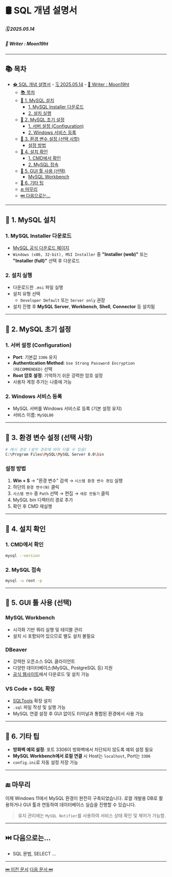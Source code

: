 # 🛢️ SQL 개념 설명서

##### 🗓️ 2025.05.14
##### 📝 Writer : Moon19ht

---

## 📚 목차

- [�️ SQL 개념 설명서](#️-sql-개념-설명서)
        - [🗓️ 2025.05.14](#️-20250514)
        - [📝 Writer : Moon19ht](#-writer--moon19ht)
  - [📚 목차](#-목차)
  - [📌 1. MySQL 설치](#-1-mysql-설치)
    - [1. MySQL Installer 다운로드](#1-mysql-installer-다운로드)
    - [2. 설치 실행](#2-설치-실행)
  - [📌 2. MySQL 초기 설정](#-2-mysql-초기-설정)
    - [1. 서버 설정 (Configuration)](#1-서버-설정-configuration)
    - [2. Windows 서비스 등록](#2-windows-서비스-등록)
  - [📌 3. 환경 변수 설정 (선택 사항)](#-3-환경-변수-설정-선택-사항)
    - [설정 방법](#설정-방법)
  - [📌 4. 설치 확인](#-4-설치-확인)
    - [1. CMD에서 확인](#1-cmd에서-확인)
    - [2. MySQL 접속](#2-mysql-접속)
  - [📌 5. GUI 툴 사용 (선택)](#-5-gui-툴-사용-선택)
    - [MySQL Workbench](#mysql-workbench)
  - [📌 6. 기타 팁](#-6-기타-팁)
  - [🔚 마무리](#-마무리)
  - [⏭️ 다음으로는...](#️-다음으로는)

---

## 📌 1. MySQL 설치

### 1. MySQL Installer 다운로드
- [MySQL 공식 다운로드 페이지](https://dev.mysql.com/downloads/installer/)
- `Windows (x86, 32-bit), MSI Installer` 중 **"Installer (web)"** 또는 **"Installer (full)"** 선택 후 다운로드

### 2. 설치 실행
- 다운로드한 `.msi` 파일 실행
- 설치 유형 선택
  - `Developer Default` 또는 `Server only` 권장
- 설치 진행 후 **MySQL Server**, **Workbench**, **Shell**, **Connector** 등 설치됨

---

## 📌 2. MySQL 초기 설정

### 1. 서버 설정 (Configuration)
- **Port**: 기본값 `3306` 유지
- **Authentication Method**: `Use Strong Password Encryption (RECOMMENDED)` 선택
- **Root 암호 설정**: 기억하기 쉬운 강력한 암호 설정
- 사용자 계정 추가는 나중에 가능

### 2. Windows 서비스 등록
- MySQL 서버를 Windows 서비스로 등록 (기본 설정 유지)
- 서비스 이름: `MySQL80`

---

## 📌 3. 환경 변수 설정 (선택 사항)

```bash
# 예시 경로 (설치 경로에 따라 다를 수 있음)
C:\Program Files\MySQL\MySQL Server 8.0\bin
```

### 설정 방법
1. **Win + S** → "환경 변수" 검색 → `시스템 환경 변수 편집` 실행
2. 하단의 `환경 변수(N)` 클릭
3. `시스템 변수` 중 `Path` 선택 → 편집 → `새로 만들기` 클릭
4. MySQL bin 디렉터리 경로 추가
5. 확인 후 CMD 재실행

---

## 📌 4. 설치 확인

### 1. CMD에서 확인
```bash
mysql --version
```

### 2. MySQL 접속
```bash
mysql -u root -p
```

---

## 📌 5. GUI 툴 사용 (선택)

### MySQL Workbench
- 시각화 기반 쿼리 실행 및 테이블 관리
- 설치 시 포함되어 있으므로 별도 설치 불필요

### DBeaver
- 강력한 오픈소스 SQL 클라이언트
- 다양한 데이터베이스(MySQL, PostgreSQL 등) 지원
- [공식 웹사이트](https://dbeaver.io/download/)에서 다운로드 및 설치 가능

### VS Code + SQL 확장
- [SQLTools](https://marketplace.visualstudio.com/items?itemName=mtxr.sqltools) 확장 설치
- `.sql` 파일 작성 및 실행 가능
- MySQL 연결 설정 후 GUI 없이도 터미널과 통합된 환경에서 사용 가능

---

## 📌 6. 기타 팁

- **방화벽 예외 설정**: 포트 3306이 방화벽에서 차단되지 않도록 예외 설정 필요
- **MySQL Workbench에서 로컬 연결** 시 Host는 `localhost`, Port는 `3306`
- `config.ini`로 자동 설정 저장 가능

---

## 🔚 마무리

이제 Windows 11에서 MySQL 환경이 완전히 구축되었습니다. 로컬 개발용 DB로 활용하거나 GUI 툴과 연동하여 데이터베이스 실습을 진행할 수 있습니다.

> 유지 관리에는 `MySQL Notifier`를 사용하여 서비스 상태 확인 및 제어가 가능함.

---

## ⏭️ 다음으로는...

- SQL 문법, SELECT ...

---

[⏮️ 이전 문서](./0514%20Python정리.md) [다음 문서 ⏭️](./0516%20SQL정리.md)